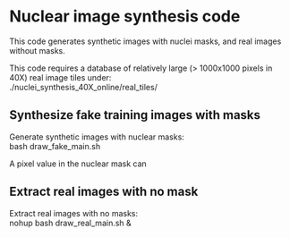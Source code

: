 # Nuclear image synthesis code

This code generates synthetic images with nuclei masks, and real images without masks.  

This code requires a database of relatively large (> 1000x1000 pixels in 40X) real image tiles under:  
./nuclei_synthesis_40X_online/real_tiles/  

## Synthesize fake training images with masks
Generate synthetic images with nuclear masks:  
bash draw_fake_main.sh  

A pixel value in the nuclear mask can 

## Extract real images with no mask
Extract real images with no masks:  
nohup bash draw_real_main.sh &

